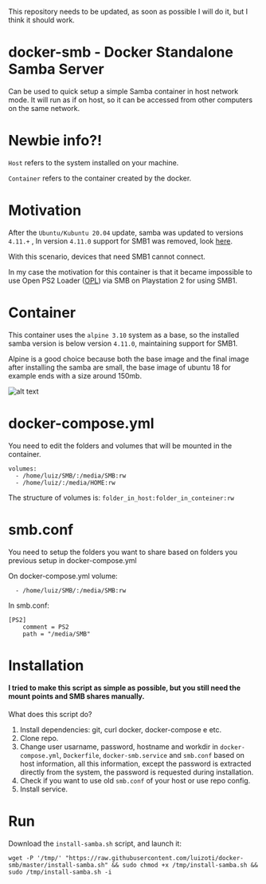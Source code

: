 This repository needs to be updated, as soon as possible I will do it, but I think it should work.

# docker-smb - Docker Standalone Samba Server

Can be used to quick setup a simple Samba container in host network mode. It will run as if on host, so it can be accessed from other computers on the same network.

# Newbie info?!

`Host` refers to the system installed on your machine.

`Container` refers to the container created by the docker.

# Motivation

After the `Ubuntu/Kubuntu 20.04` update, samba was updated to versions `4.11.+` , In version `4.11.0` support for SMB1 was removed, look [here](https://www.samba.org/samba/history/samba-4.11.0.html).

With this scenario, devices that need SMB1 cannot connect.

In my case the motivation for this container is that it became impossible to use Open PS2 Loader ([OPL](https://www.ps2-home.com/forum/viewtopic.php?t=3)) via SMB on Playstation 2 for using SMB1.

# Container

This container uses the `alpine 3.10` system as a base, so the installed samba version is below version `4.11.0`, maintaining support for SMB1.

Alpine is a good choice because both the base image and the final image after installing the samba are small, the base image of ubuntu 18 for example ends with a size around 150mb.

![alt text](https://github.com/luizoti/docker-smb/blob/master/Screenshot_20200531_161811.png "sizes reference")

# docker-compose.yml

You need to edit the folders and volumes that will be mounted in the container.

``` 
volumes:
  - /home/luiz/SMB/:/media/SMB:rw
  - /home/luiz/:/media/HOME:rw
```
The structure of volumes is:
 `folder_in_host:folder_in_conteiner:rw`
 
# smb.conf

You need to setup the folders you want to share based on folders you previous setup in docker-compose.yml

On docker-compose.yml volume:
```
  - /home/luiz/SMB/:/media/SMB:rw
```

In smb.conf:
```
[PS2]
    comment = PS2
    path = "/media/SMB"

```
# Installation

#### I tried to make this script as simple as possible, but you still need the mount points and SMB shares manually.

What does this script do?
1. Install dependencies: git, curl docker, docker-compose e etc.
2. Clone repo.
3. Change user usarname, password, hostname and workdir in `docker-compose.yml`, `Dockerfile`, `docker-smb.service` and `smb.conf` based on host information, all this information, except the password is extracted directly from the system, the password is requested during installation.
4. Check if you want to use old `smb.conf` of your host or use repo config.
5. Install service.

# Run

Download the `install-samba.sh` script, and launch it:

```wget -P '/tmp/' "https://raw.githubusercontent.com/luizoti/docker-smb/master/install-samba.sh" && sudo chmod +x /tmp/install-samba.sh && sudo /tmp/install-samba.sh -i```
